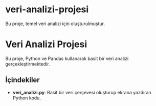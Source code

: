 # veri-analizi-projesi
Bu proje, temel veri analizi için oluşturulmuştur.

# Veri Analizi Projesi

Bu proje, Python ve Pandas kullanarak basit bir veri analizi gerçekleştirmektedir.

## İçindekiler
- **veri_analizi.py**: Basit bir veri çerçevesi oluşturup ekrana yazdıran Python kodu.

